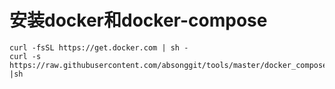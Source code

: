 # 安装docker和docker-compose
```shell
curl -fsSL https://get.docker.com | sh -
curl -s https://raw.githubusercontent.com/absonggit/tools/master/docker_compose/install_docker_compose.sh |sh
```